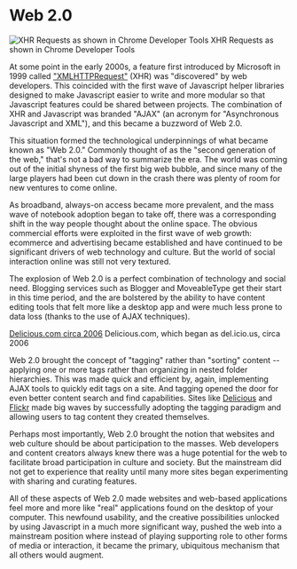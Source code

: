 # Web 2.0

![XHR Requests as shown in Chrome Developer Tools](https://i.imgur.com/v2jSqX9.png)
XHR Requests as shown in Chrome Developer Tools

At some point in the early 2000s, a feature first introduced by Microsoft in 1999 called ["XMLHTTPRequest"](http://en.wikipedia.org/wiki/XMLHttpRequest) (XHR) was "discovered" by web developers. This coincided with the first wave of Javascript helper libraries designed to make Javascript easier to write and more modular so that Javascript features could be shared between projects. The combination of XHR and Javascript was branded "AJAX" (an acronym for "Asynchronous Javascript and XML"), and this became a buzzword of Web 2.0.

This situation formed the technological underpinnings of what became known as "Web 2.0." Commonly thought of as the "second generation of the web," that's not a bad way to summarize the era. The world was coming out of the initial shyness of the first big web bubble, and since many of the large players had been cut down in the crash there was plenty of room for new ventures to come online.

As broadband, always-on access became more prevalent, and the mass wave of notebook adoption began to take off, there was a corresponding shift in the way people thought about the online space. The obvious commercial efforts were exploited in the first wave of web growth: ecommerce and advertising became established and have continued to be significant drivers of web technology and culture. But the world of social interaction online was still not very textured. 

The explosion of Web 2.0 is a perfect combination of technology and social need. Blogging services such as Blogger and MoveableType get their start in this time period, and the are bolstered by the ability to have content editing tools that felt more like a desktop app and were much less prone to data loss (thanks to the use of AJAX techniques).

[Delicious.com circa 2006](https://i.imgur.com/0hgiiFH.png)
Delicious.com, which began as del.icio.us, circa 2006

Web 2.0 brought the concept of "tagging" rather than "sorting" content -- applying one or more tags rather than organizing in nested folder hierarchies. This was made quick and efficient by, again, implementing AJAX tools to quickly edit tags on a site. And tagging opened the door for even better content search and find capabilities. Sites like [Delicious](http://delicious.com/) and [Flickr](http://flickr.com/) made big waves by successfully adopting the tagging paradigm and allowing users to tag content they created themselves.

Perhaps most importantly, Web 2.0 brought the notion that websites and web culture should be about participation to the masses. Web developers and content creators always knew there was a huge potential for the web to facilitate broad participation in culture and society. But the mainstream did not get to experience that reality until many more sites began experimenting with sharing and curating features.

All of these aspects of Web 2.0 made websites and web-based applications feel more and more like "real" applications found on the desktop of your computer. This newfound usability, and the creative possibilities unlocked by using Javascript in a much more significant way, pushed the web into a mainstream position where instead of playing supporting role to other forms of media or interaction, it became the primary, ubiquitous mechanism that all others would augment. 